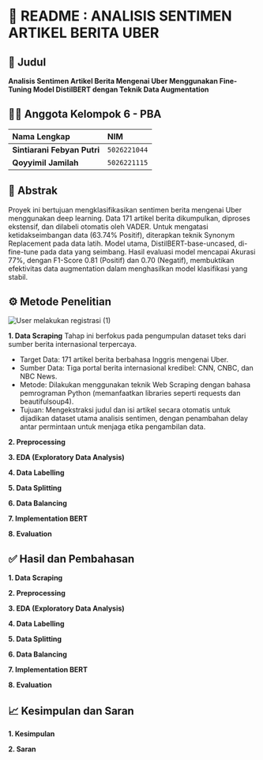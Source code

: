 # 🚀 README : ANALISIS SENTIMEN ARTIKEL BERITA UBER

## 🎯 Judul 
**Analisis Sentimen Artikel Berita Mengenai Uber Menggunakan Fine-Tuning Model DistilBERT dengan Teknik Data Augmentation**

## 🧑‍💻 Anggota Kelompok 6 - PBA
| Nama Lengkap | NIM |
| :--- | :--- |
| **Sintiarani Febyan Putri** | `5026221044` |
| **Qoyyimil Jamilah** | `5026221115` |

## 📝 Abstrak
Proyek ini bertujuan mengklasifikasikan sentimen berita mengenai Uber menggunakan deep learning. Data 171 artikel berita dikumpulkan, diproses ekstensif, dan dilabeli otomatis oleh VADER. Untuk mengatasi ketidakseimbangan data (63.74% Positif), diterapkan teknik Synonym Replacement pada data latih. Model utama, DistilBERT-base-uncased, di-fine-tune pada data yang seimbang. Hasil evaluasi model mencapai Akurasi 77%, dengan F1-Score 0.81 (Positif) dan 0.70 (Negatif), membuktikan efektivitas data augmentation dalam menghasilkan model klasifikasi yang stabil.

## ⚙️ Metode Penelitian
![User melakukan registrasi (1)](https://github.com/user-attachments/assets/ad251300-b389-4426-9846-519c808a0f3c)


**1. Data Scraping**
Tahap ini berfokus pada pengumpulan dataset teks dari sumber berita internasional terpercaya.
- Target Data: 171 artikel berita berbahasa Inggris mengenai Uber.
- Sumber Data: Tiga portal berita internasional kredibel: CNN, CNBC, dan NBC News.
- Metode: Dilakukan menggunakan teknik Web Scraping dengan bahasa pemrograman Python (memanfaatkan libraries seperti requests dan beautifulsoup4).
- Tujuan: Mengekstraksi judul dan isi artikel secara otomatis untuk dijadikan dataset utama analisis sentimen, dengan penambahan delay antar permintaan untuk menjaga etika pengambilan data.

**2. Preprocessing**

**3. EDA (Exploratory Data Analysis)**

**4. Data Labelling**

**5. Data Splitting**

**6. Data Balancing**

**7. Implementation BERT**

**8. Evaluation**

## ✅ Hasil dan Pembahasan
**1. Data Scraping**

**2. Preprocessing**

**3. EDA (Exploratory Data Analysis)**

**4. Data Labelling**

**5. Data Splitting**

**6. Data Balancing**

**7. Implementation BERT**

**8. Evaluation**

## 📈 Kesimpulan dan Saran
**1. Kesimpulan**

**2. Saran**
